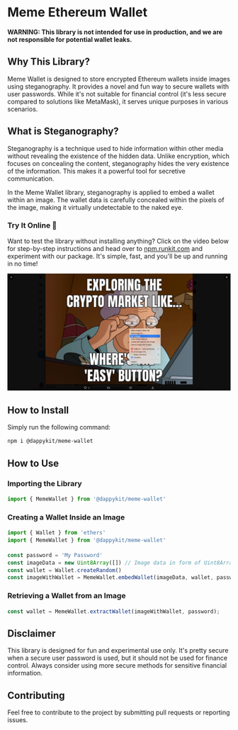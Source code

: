 # Meme Ethereum Wallet

**WARNING: This library is not intended for use in production, and we are not responsible for potential wallet leaks.**

## Why This Library?

Meme Wallet is designed to store encrypted Ethereum wallets inside images using steganography. It provides a novel and fun way to secure wallets with user passwords. While it's not suitable for financial control (it's less secure compared to solutions like MetaMask), it serves unique purposes in various scenarios.

## What is Steganography?

Steganography is a technique used to hide information within other media without revealing the existence of the hidden data. Unlike encryption, which focuses on concealing the content, steganography hides the very existence of the information. This makes it a powerful tool for secretive communication.

In the Meme Wallet library, steganography is applied to embed a wallet within an image. The wallet data is carefully concealed within the pixels of the image, making it virtually undetectable to the naked eye.

### Try It Online 🚀
Want to test the library without installing anything? Click on the video below for step-by-step instructions and head over to [npm.runkit.com](https://npm.runkit.com) and experiment with our package. It's simple, fast, and you'll be up and running in no time!

[![Watch the video](assets/preview.png)](https://www.youtube.com/watch?v=Z0SXGkM68kc)


## How to Install

Simply run the following command:

```bash
npm i @dappykit/meme-wallet
```

## How to Use

### Importing the Library

```javascript
import { MemeWallet } from '@dappykit/meme-wallet'
```

### Creating a Wallet Inside an Image

```javascript
import { Wallet } from 'ethers'
import { MemeWallet } from '@dappykit/meme-wallet'

const password = 'My Password'
const imageData = new Uint8Array([]) // Image data in form of Uint8Array
const wallet = Wallet.createRandom()
const imageWithWallet = MemeWallet.embedWallet(imageData, wallet, password);
```

### Retrieving a Wallet from an Image

```javascript
const wallet = MemeWallet.extractWallet(imageWithWallet, password);
```

## Disclaimer

This library is designed for fun and experimental use only. It's pretty secure when a secure user password is used, but it should not be used for finance control. Always consider using more secure methods for sensitive financial information.

## Contributing

Feel free to contribute to the project by submitting pull requests or reporting issues.
